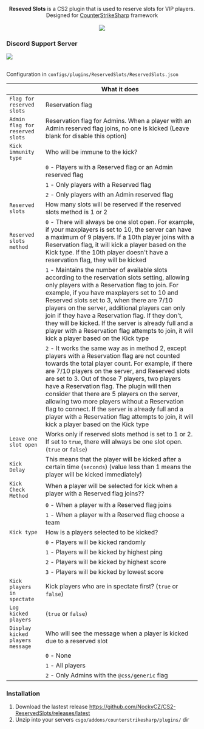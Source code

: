 <p align="center">
<b>Reseved Slots</b> is a CS2 plugin that is used to reserve slots for VIP players.<br>
Designed for <a href="https://github.com/roflmuffin/CounterStrikeSharp">CounterStrikeSharp</a> framework<br>
<br>
<a href="https://buymeacoffee.com/sourcefactory">
<img src="https://img.buymeacoffee.com/button-api/?text=Support Me&emoji=🚀&slug=sourcefactory&button_colour=e6005c&font_colour=ffffff&font_family=Lato&outline_colour=000000&coffee_colour=FFDD00" />
</a>
</p>

### Discord Support Server
[<img src="https://discordapp.com/api/guilds/1149315368465211493/widget.png?style=banner2">](https://discord.gg/Tzmq98gwqF)


## 
Configuration in
```configs/plugins/ReservedSlots/ReservedSlots.json```

|   | What it does |
| ------------- | ------------- |
| `Flag for reserved slots`  | Reservation flag |
| `Admin flag for reserved slots`  | Reservation flag for Admins. When a player with an Admin reserved flag joins, no one is kicked (Leave blank for disable this option)|
| `Kick immunity type`  | Who will be immune to the kick? |
||`0` - Players with a Reserved flag or an Admin reserved flag |
||`1` - Only players with a Reserved flag|
||`2` - Only players with an Admin reserved flag|
| `Reserved slots` | How many slots will be reserved if the reserved slots method is 1 or 2 |
| `Reserved slots method` | `0` - There will always be one slot open. For example, if your maxplayers is set to 10, the server can have a maximum of 9 players. If a 10th player joins with a Reservation flag, it will kick a player based on the Kick type. If the 10th player doesn't have a reservation flag, they will be kicked |
||`1` - Maintains the number of available slots according to the reservation slots setting, allowing only players with a Reservation flag to join. For example, if you have maxplayers set to 10 and Reserved slots set to 3, when there are 7/10 players on the server, additional players can only join if they have a Reservation flag. If they don't, they will be kicked. If the server is already full and a player with a Reservation flag attempts to join, it will kick a player based on the Kick type |
||`2` - It works the same way as in method 2, except players with a Reservation flag are not counted towards the total player count. For example, if there are 7/10 players on the server, and Reserved slots are set to 3. Out of those 7 players, two players have a Reservation flag. The plugin will then consider that there are 5 players on the server, allowing two more players without a Reservation flag to connect. If the server is already full and a player with a Reservation flag attempts to join, it will kick a player based on the  Kick type |
| `Leave one slot open` | Works only if reserved slots method is set to 1 or 2. If set to `true`, there will always be one slot open. (`true` or `false`) |
| `Kick Delay` | This means that the player will be kicked after a certain time (`seconds`) (value less than 1 means the player will be kicked immediately)|
| `Kick Check Method`  | When a player will be selected for kick when a player with a Reserved flag joins?? |
||`0` - When a player with a Reserved flag joins |
||`1` - When a player with a Reserved flag choose a team|
| `Kick type` | How is a players selected to be kicked? |
||`0` - Players will be kicked randomly |
||`1` -  Players will be kicked by highest ping|
||`2` -  Players will be kicked by highest score|
||`3` -  Players will be kicked by lowest score|
| `Kick players in spectate` | Kick players who are in spectate first? (`true` or `false`) |
| `Log kicked players` | (`true` or `false`) |
| `Display kicked players message` | Who will see the message when a player is kicked due to a reserved slot |
||`0` - None |
||`1` - All players|
||`2` - Only Admins with the `@css/generic` flag|

### Installation
1. Download the lastest release https://github.com/NockyCZ/CS2-ReservedSlots/releases/latest
2. Unzip into your servers `csgo/addons/counterstrikesharp/plugins/` dir
